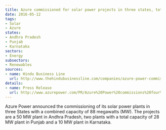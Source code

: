 ```yaml
---
title: Azure commissioned for solar power projects in three states, totalling 88 MW
date: 2016-05-12
tags:
- Solar
- Azure
states:
- Andhra Pradesh
- Punjab
- Karnataka
sectors:
- Energy
subsectors:
- Renewables
sources:
- name: Hindu Business Line
  url: http://www.thehindubusinessline.com/companies/azure-power-commissions-projects-in-three-states/article8560744.ece
details:
- name: Press Release
  url: http://www.azurepower.com/PR/Azure%20Power%20commissions%20four%20new%20solar%20plants%20across%20three%20different%20states.pdf
---
```


Azure Power announced the commissioning of its solar power plants in three States with a combined capacity of 88 megawatts (MW). The projects are a 50 MW plant in Andhra Pradesh, two plants with a total capacity of 28 MW plant in Punjab and a 10 MW plant in Karnataka.

